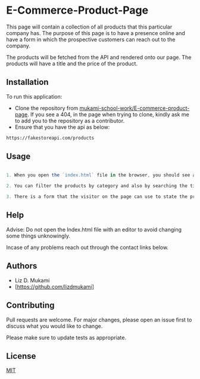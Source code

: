 # E-Commerce-Product-Page

This page will contain a collection of all products that this particular company has. The purpose of this page is to have a presence online and have a form in which the prospective customers can reach out to the company.

The products will be fetched from the API and rendered onto our page. The products will have a title and the price of the product.


## Installation


To run this application:

- Clone the repository from [mukami-school-work/E-commerce-product-page](https://github.com/mukami-school-work/E-commerce-product-page). If you see a 404, in the page when trying to clone, kindly ask me to add you to the repository as a contributor.
- Ensure that you have the api as below:

```bash
https://fakestoreapi.com/products
```

## Usage

```javascript

1. When you open the `index.html` file in the browser, you should see a number of products, displaying the images, price, and the buy now button.

2. You can filter the products by category and also by searching the title of the product. Once you get the product of your choice, scroll down to the bottom of the page.

3. There is a form that the visitor on the page can use to state the product and quantity of their purchase and leave their contact and location information that the supplier to contact them on.

```

## Help

Advise: Do not open the Index.html file with an editor to avoid changing some things unknowingly.

Incase of any problems reach out through the contact links below.


## Authors

- Liz D. Mukami  
- [https://github.com/lizdmukami]


## Contributing

Pull requests are welcome. For major changes, please open an issue first
to discuss what you would like to change.

Please make sure to update tests as appropriate.

## License

[MIT](https://choosealicense.com/licenses/mit/)
